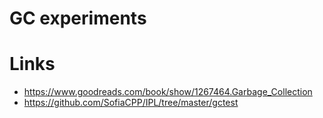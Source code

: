 # GC experiments

# Links
- https://www.goodreads.com/book/show/1267464.Garbage_Collection
- https://github.com/SofiaCPP/IPL/tree/master/gctest
